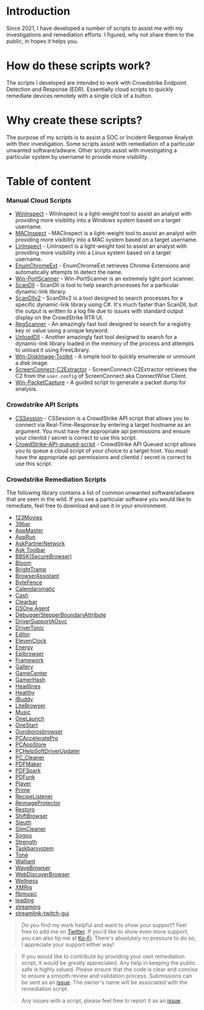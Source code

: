 # Introduction

Since 2021, I have developed a number of scripts to assist me with my investigations and remediation efforts.  I figured, why not share them to the public, in hopes it helps you.

# How do these scripts work? 

The scripts I developed are intended to work with Crowdstrike Endpoint Detection and Response (EDR).  Essentially cloud scripts to quickly remediate devices remotely with a single click of a button.

# Why create these scripts?

The purpose of my scripts is to assist a SOC or Incident Response Analyst with their investigation. Some scripts assist with remediation of a particular unwanted software/adware. Other scripts assist with investigating a particular system by username to provide more visibility.

# Table of content

### Manual Cloud Scripts

- [WinInspect](https://github.com/xephora/Threat-Remediation-Scripts/blob/main/Manual_Scripts/Investigation/WinInspect_v4.ps1) - WinInspect is a light-weight tool to assist an analyst with providing more visibility into a Windows system based on a target username.
- [MACInspect](https://github.com/xephora/Threat-Remediation-Scripts/blob/main/Manual_Scripts/Investigation/MACInspect.sh) - MACInspect is a light-weight tool to assist an analyst with providing more visibility into a MAC system based on a target username.
- [LinInspect](https://github.com/xephora/Threat-Remediation-Scripts/blob/main/Manual_Scripts/Investigation/LinInspect.sh) - LinInspect is a light-weight tool to assist an analyst with providing more visibility into a Linux system based on a target username.
- [EnumChromeExt](https://github.com/xephora/Threat-Remediation-Scripts/blob/main/Manual_Scripts/Investigation/Win-EnumChromeExt_v2.ps1) - EnumChromeExt retrieves Chrome Extensions and automatically attempts to detect the name.
- [Win-PortScanner](https://github.com/xephora/Threat-Remediation-Scripts/blob/main/Manual_Scripts/Investigation/Win-PortScanner.ps1) - Win-PortScanner is an extremely light port scanner.
- [ScanDll](https://github.com/xephora/Threat-Remediation-Scripts/blob/main/Manual_Scripts/Investigation/ScanDll.ps1) - ScanDll is tool to help search processes for a particular dynamic-link library.
- [ScanDllv2](https://github.com/xephora/Threat-Remediation-Scripts/blob/main/Manual_Scripts/Investigation/ScanDll_v2.ps1) - ScanDllv2 is a tool designed to search processes for a specific dynamic-link library using C#. It's much faster than ScanDll, but the output is written to a log file due to issues with standard output display on the CrowdStrike RTR UI.
- [RegScanner](https://github.com/xephora/Threat-Remediation-Scripts/blob/main/Manual_Scripts/Investigation/RegScanner.ps1) - An amazingly fast tool designed to search for a registry key or value using a unique keyword.
- [UnloadDll](https://github.com/xephora/Threat-Remediation-Scripts/blob/main/Manual_Scripts/Investigation/UnloadDll.ps1) - Another amazingly fast tool designed to search for a dynamic-link library loaded in the memory of the process and attempts to unload it using FreeLibrary.
- [Win-DiskImage-Toolkit](https://github.com/xephora/Threat-Remediation-Scripts/blob/main/Manual_Scripts/Investigation/Win-DiskImage-Toolkit.ps1) - A simple tool to quickly enumerate or unmount a disk image.
- [ScreenConnect-C2Extractor](https://github.com/xephora/Threat-Remediation-Scripts/blob/main/Manual_Scripts/Investigation/ScreenConnect-C2Extractor.ps1) - ScreenConnect-C2Extractor retrieves the C2 from the `user.config` of ScreenConnect aka ConnectWise Client.
- [Win-PacketCapture](https://github.com/xephora/Threat-Remediation-Scripts/blob/main/Misc/Win-PacketCapture.ps1) - A guided script to generate a packet dump for analysis.

### Crowdstrike API Scripts

- [CSSession](https://github.com/xephora/Threat-Remediation-Scripts/blob/main/CrowdStrike/API/CSSession.ps1) - CSSession is a CrowdStrike API script that allows you to connect via Real-Time-Response by entering a target hostname as an argument.  You must have the appropriate api permissions and ensure your clientid / secret is correct to use this script.
- [CrowdStrike-API-queued-script](https://github.com/xephora/Threat-Remediation-Scripts/blob/main/CrowdStrike/API/CrowdStrike-API-queued-script.ps1) - CrowdStrike API Queued script allows you to queue a cloud script of your choice to a target host.  You must have the appropriate api permissions and clientid / secret is correct to use this script.

### Crowdstrike Remediation Scripts

The following library contains a list of common unwanted software/adware that are seen in the wild.  If you see a particular software you would like to remediate, feel free to download and use it in your environment.

- [123Movies](https://github.com/xephora/Threat-Remediation-Scripts/tree/main/123Movies)
- [39bar](https://github.com/xephora/Threat-Remediation-Scripts/tree/main/39bar)
- [AppMaster](https://github.com/xephora/Threat-Remediation-Scripts/tree/main/AppMaster)
- [AppRun](https://github.com/xephora/Threat-Remediation-Scripts/tree/main/AppRun)
- [AskPartnerNetwork](https://github.com/xephora/Threat-Remediation-Scripts/tree/main/AskPartnerNetwork)
- [Ask Toolbar](https://github.com/xephora/Threat-Remediation-Scripts/tree/main/AskToolbar)
- [BBSK(SecureBrowser)](https://github.com/xephora/Threat-Remediation-Scripts/tree/main/BBSK(SecureBrowser))
- [Bloom](https://github.com/xephora/Threat-Remediation-Scripts/tree/main/Bloom)
- [BrightTramp](https://github.com/xephora/Threat-Remediation-Scripts/tree/main/BrightTramp)
- [BrowserAssistant](https://github.com/xephora/Threat-Remediation-Scripts/tree/main/BrowserAssistant)
- [ByteFence](https://github.com/xephora/Threat-Remediation-Scripts/tree/main/ByteFence)
- [Calendaromatic](https://github.com/xephora/Threat-Remediation-Scripts/tree/main/Calendaromatic)
- [Cash](https://github.com/xephora/Threat-Remediation-Scripts/tree/main/Cash)
- [Clearbar](https://github.com/xephora/Threat-Remediation-Scripts/tree/main/Clearbar)
- [DSOne Agent](https://github.com/xephora/Threat-Remediation-Scripts/tree/main/DSOne%20Agent)
- [DebuggerStepperBoundaryAttribute](https://github.com/xephora/Threat-Remediation-Scripts/tree/main/DebuggerStepperBoundaryAttribute)
- [DriverSupportAOsvc](https://github.com/xephora/Threat-Remediation-Scripts/tree/main/DriverSupportAOsvc)
- [DriverTonic](https://github.com/xephora/Threat-Remediation-Scripts/tree/main/DriverTonic)
- [Editor](https://github.com/xephora/Threat-Remediation-Scripts/tree/main/Editor)
- [ElevenClock](https://github.com/xephora/Threat-Remediation-Scripts/tree/main/ElevenClock)
- [Energy](https://github.com/xephora/Threat-Remediation-Scripts/tree/main/Energy)
- [Epibrowser](https://github.com/xephora/Threat-Remediation-Scripts/tree/main/Epibrowser)
- [Framework](https://github.com/xephora/Threat-Remediation-Scripts/tree/main/Framework)
- [Gallery](https://github.com/xephora/Threat-Remediation-Scripts/tree/main/Gallery)
- [GameCenter](https://github.com/xephora/Threat-Remediation-Scripts/tree/main/GameCenter)
- [GamerHash](https://github.com/xephora/Threat-Remediation-Scripts/tree/main/GamerHash)
- [Headlines](https://github.com/xephora/Threat-Remediation-Scripts/tree/main/Headlines)
- [Healthy](https://github.com/xephora/Threat-Remediation-Scripts/tree/main/Healthy)
- [IBuddy](https://github.com/xephora/Threat-Remediation-Scripts/tree/main/IBuddy)
- [LiteBrowser](https://github.com/xephora/Threat-Remediation-Scripts/tree/main/LiteBrowser)
- [Music](https://github.com/xephora/Threat-Remediation-Scripts/tree/main/Music)
- [OneLaunch](https://github.com/xephora/Threat-Remediation-Scripts/tree/main/OneLaunch)
- [OneStart](https://github.com/xephora/Threat-Remediation-Scripts/tree/main/OneStart)
- [Ouroborosbrowser](https://github.com/xephora/Threat-Remediation-Scripts/tree/main/Ouroborosbrowser)
- [PCAcceleratePro](https://github.com/xephora/Threat-Remediation-Scripts/tree/main/PCAcceleratePro)
- [PCAppStore](https://github.com/xephora/Threat-Remediation-Scripts/tree/main/PCAppStore)
- [PCHelpSoftDriverUpdater](https://github.com/xephora/Threat-Remediation-Scripts/tree/main/PCHelpSoftDriverUpdater)
- [PC_Cleaner](https://github.com/xephora/Threat-Remediation-Scripts/tree/main/PC_Cleaner)
- [PDFMaker](https://github.com/xephora/Threat-Remediation-Scripts/tree/main/PDFMaker)
- [PDFSpark](https://github.com/xephora/Threat-Remediation-Scripts/tree/main/PDFSpark)
- [PDFunk](https://github.com/xephora/Threat-Remediation-Scripts/tree/main/PDFunk)
- [Player](https://github.com/xephora/Threat-Remediation-Scripts/tree/main/Player)
- [Prime](https://github.com/xephora/Threat-Remediation-Scripts/tree/main/Prime)
- [RecipeListener](https://github.com/xephora/Threat-Remediation-Scripts/tree/main/RecipeListener)
- [ReimageProtector](https://github.com/xephora/Threat-Remediation-Scripts/tree/main/ReimageProtector)
- [Restoro](https://github.com/xephora/Threat-Remediation-Scripts/tree/main/Restoro)
- [ShiftBrowser](https://github.com/xephora/Threat-Remediation-Scripts/tree/main/ShiftBrowser)
- [Sleuth](https://github.com/xephora/Threat-Remediation-Scripts/tree/main/Sleuth)
- [SlimCleaner](https://github.com/xephora/Threat-Remediation-Scripts/tree/main/SlimCleaner)
- [Sogou](https://github.com/xephora/Threat-Remediation-Scripts/tree/main/Sogou)
- [Strength](https://github.com/xephora/Threat-Remediation-Scripts/tree/main/Strength)
- [Taskbarsystem](https://github.com/xephora/Threat-Remediation-Scripts/tree/main/Taskbarsystem)
- [Tone](https://github.com/xephora/Threat-Remediation-Scripts/tree/main/Tone)
- [Walliant](https://github.com/xephora/Threat-Remediation-Scripts/tree/main/Walliant)
- [WaveBrowser](https://github.com/xephora/Threat-Remediation-Scripts/tree/main/WaveBrowser)
- [WebDiscoverBrowser](https://github.com/xephora/Threat-Remediation-Scripts/tree/main/WebDiscoverBrowser)
- [Wellness](https://github.com/xephora/Threat-Remediation-Scripts/tree/main/Wellness)
- [XMRig](https://github.com/xephora/Threat-Remediation-Scripts/tree/main/XMRig)
- [flbmusic](https://github.com/xephora/Threat-Remediation-Scripts/tree/main/flbmusic)
- [leading](https://github.com/xephora/Threat-Remediation-Scripts/tree/main/leading)
- [streaming](https://github.com/xephora/Threat-Remediation-Scripts/tree/main/streaming)
- [streamlink-twitch-gui](https://github.com/xephora/Threat-Remediation-Scripts/tree/main/streamlink-twitch-gui)

>  Do you find my work helpful and want to show your support? Feel free to add me on [Twitter](https://twitter.com/x3ph1).  If you'd like to show even more support, you can also tip me at [Ko-Fi](https://ko-fi.com/x3ph_trs).  There's absolutely no pressure to do so; I appreciate your support either way!

> If you would like to contribute by providing your own remediation script, it would be greatly appreciated.  Any help in keeping the public safe is highly valued.  Please ensure that the code is clear and concise to ensure a smooth review and validation process.  Submissions can be sent as an [issue](https://github.com/xephora/Threat-Remediation-Scripts/issues).  The owner's name will be associated with the remediation script.

> Any issues with a script, please feel free to report it as an [issue](https://github.com/xephora/Threat-Remediation-Scripts/issues).
